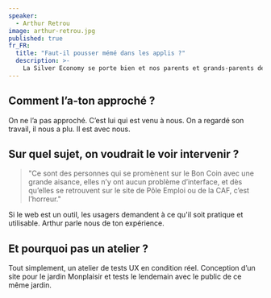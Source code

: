 ```yaml
---
speaker:
  - Arthur Retrou
image: arthur-retrou.jpg
published: true
fr_FR:
  title: "Faut-il pousser mémé dans les applis ?"
  description: >-
    La Silver Economy se porte bien et nos parents et grands-parents débarquent en force notamment sur les tablettes.
---
```


## Comment l’a-ton approché ?

On ne l’a pas approché. C’est lui qui est venu à nous. On a regardé son travail, il nous a plu. Il est avec nous.

## Sur quel sujet, on voudrait le voir intervenir ?

 > "Ce sont des personnes qui se promènent sur le Bon Coin avec une grande aisance, elles n’y ont aucun problème d’interface, et dès qu’elles se retrouvent sur le site de Pôle Emploi ou de la CAF, c’est l’horreur."

Si le web est un outil, les usagers demandent à ce qu'il soit pratique et utilisable. Arthur parle nous de ton expérience.

## Et pourquoi pas un atelier ?

Tout simplement, un atelier de tests UX en condition réel. Conception d’un site pour le jardin Monplaisir et tests le lendemain avec le public de ce même jardin.
